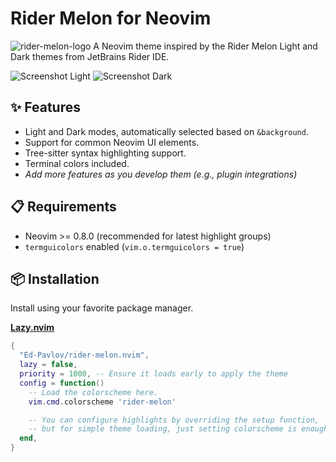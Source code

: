 # Rider Melon for Neovim

![rider-melon-logo](...) A Neovim theme inspired by the Rider Melon Light and Dark themes from JetBrains Rider IDE.

![Screenshot Light](...)
![Screenshot Dark](...)

## ✨ Features

* Light and Dark modes, automatically selected based on `&background`.
* Support for common Neovim UI elements.
* Tree-sitter syntax highlighting support.
* Terminal colors included.
* *Add more features as you develop them (e.g., plugin integrations)*

## 📋 Requirements

* Neovim >= 0.8.0 (recommended for latest highlight groups)
* `termguicolors` enabled (`vim.o.termguicolors = true`)

## 📦 Installation

Install using your favorite package manager.

**[Lazy.nvim](https://github.com/folke/lazy.nvim)**
```lua
{
  "Ed-Pavlov/rider-melon.nvim",
  lazy = false,
  priority = 1000, -- Ensure it loads early to apply the theme
  config = function()
    -- Load the colorscheme here.
    vim.cmd.colorscheme 'rider-melon'

    -- You can configure highlights by overriding the setup function,
    -- but for simple theme loading, just setting colorscheme is enough.
  end,
}
